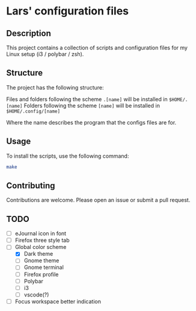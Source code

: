 # Lars' configuration files

## Description

This project contains a collection of scripts and configuration files for my Linux setup (i3 / polybar / zsh).

## Structure

The project has the following structure:

Files and folders following the scheme `.[name]` will be installed in `$HOME/.[name]`
Folders following the scheme `[name]` will be installed in `$HOME/.config/[name]`

Where the name describes the program that the configs files are for.

## Usage

To install the scripts, use the following command:

```sh
make
```

## Contributing
Contributions are welcome. Please open an issue or submit a pull request.


## TODO
- [ ] eJournal icon in font
- [ ] Firefox three style tab
- [ ] Global color scheme
  - [x] Dark theme
  - [ ] Gnome theme
  - [ ] Gnome terminal
  - [ ] Firefox profile
  - [ ] Polybar
  - [ ] i3
  - [ ] vscode(?)
- [ ] Focus workspace better indication